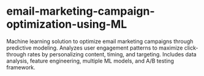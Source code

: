 # email-marketing-campaign-optimization-using-ML
Machine learning solution to optimize email marketing campaigns through predictive modeling. Analyzes user engagement patterns to maximize click-through rates by personalizing content, timing, and targeting. Includes data analysis, feature engineering, multiple ML models, and A/B testing framework.

